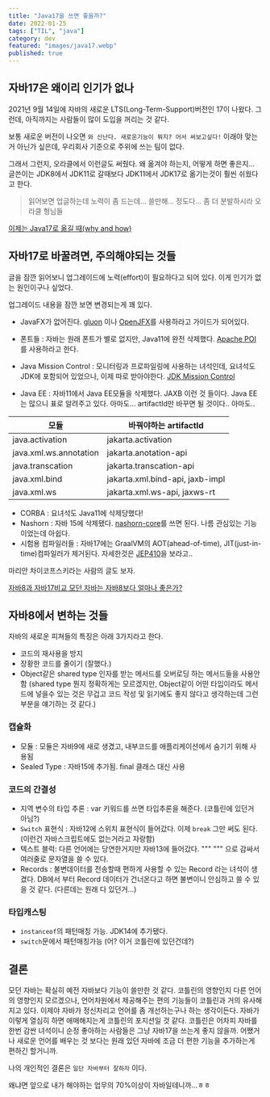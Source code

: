 ```yaml
---
title: "Java17을 쓰면 좋을까?"
date: 2022-01-25
tags: ["TIL", "java"]
category: dev
featured: "images/java17.webp"
published: true
---
```


## 자바17은 왜이리 인기가 없나

2021년 9월 14일에 자바의 새로운 LTS(Long-Term-Support)버전인 17이 나왔다.
그런데, 아직까지는 사람들이 많이 도입을 꺼리는 것 같다.

보통 새로운 버전이 나오면 `와 신난다. 새로운기능이 뭐지? 어서 써보고싶다!` 이래야 맞는거 아닌가 싶은데,
우리회사 기준으로 주위에 쓰는 팀이 없다.

그래서 그런지, 오라클에서 이런글도 써줬다. 왜 옮겨야 하는지, 어떻게 하면 좋은지...
글쓴이는 JDK8에서 JDK11로 갈때보다 JDK11에서 JDK17로 옮기는것이 훨씬 쉬웠다고 한다.

> 읽어보면 업글하는데 노력이 좀 드는데... 쓸만해... 정도다... 좀 더 분발하시라 오라클 형님들

[이제는 Java17로 옮길 때(why and how) ](https://blogs.oracle.com/javamagazine/post/its-time-to-move-your-applications-to-java-17-heres-why-and-heres-how)


## 자바17로 바꿀려면, 주의해야되는 것들

글을 잠깐 읽어보니 업그레이드에 노력(effort)이 필요하다고 되어 있다. 이게 인기가 없는 원인이구나 싶었다.

업그레이드 내용을 잠깐 보면 변경되는게 꽤 있다.

- JavaFX가 없어진다. [gluon](https://gluonhq.com/products/javafx/) 이나 [OpenJFX](https://mvnrepository.com/artifact/org.openjfx)를
사용하라고 가이드가 되어있다.

- 폰트들 : 자바는 원래 폰트가 별로 없지만, Java11에 완전 삭제했다. [Apache POI](https://poi.apache.org/)를 사용하라고 한다.

- Java Mission Control : 모니터링과 프로파일링에 사용하는 녀석인데, 요녀석도 JDK에 포함되어 있었으나, 이제 따로 받아야한다. [JDK Mission Control](https://www.oracle.com/java/technologies/javase/products-jmc8-downloads.html)

- Java EE : 자바11에서 Java EE모듈을 삭제했다. JAXB 이런 것 들이다. Java EE는 많으니 표로 알려주고 있다. 아마도... artifactId만 바꾸면 될 것이다.. 아마도..

| 모듈 | 바꿔야하는 artifactId |
| --- | --- |
| java.activation | jakarta.activation |
| java.xml.ws.annotation | jakarta.anotation-api |
| java.transcation | jakarta.transcation-api |
| java.xml.bind | jakarta.xml.bind-api, jaxb-impl |
| java.xml.ws | jakarta.xml.ws-api, jaxws-rt |

- CORBA : 요녀석도 Java11에 삭제당했다!
- Nashorn : 자바 15에 삭제됐다. [nashorn-core](https://mvnrepository.com/artifact/org.openjdk.nashorn/nashorn-core)를 쓰면 된다. 나름 관심있는 기능이었는데 아쉽다.
- 시험용 컴파일러들 : 자바17에는 GraalVM의 AOT(ahead-of-time), JIT(just-in-time)컴파일러가 제거된다. 자세한것은 [JEP410](https://openjdk.java.net/jeps/410)을 보라고..


마리안 차이코프스키라는 사람의 글도 보자.


[자바8과 자바17비교 모던 자바는 자바8보다 얼마나 좋은가?](https://marian-caikovski.medium.com/java-17-language-compared-to-java-8-how-modern-java-is-better-than-java-8-65a4e39c448e)


## 자바8에서 변하는 것들
자바의 새로운 피쳐들의 특징은 아래 3가지라고 한다.

- 코드의 재사용을 방지
- 장황한 코드를 줄이기 (잘했다.)
- Object같은 shared type 인자를 받는 메서드를 오버로딩 하는 메서드들을 사용안함 (shared type 뭔지 정확하게는 모르겠지만, Object같이 어떤 타입이라도 메서드에 넣을수 있는 것은 무겁고 코드 작성 및 읽기에도 좋지 않다고 생각하는데 그런 부분을 얘기하는 것 같다.)

### 캡슐화

- 모듈 : 모듈은 자바9에 새로 생겼고, 내부코드를 애플리케이션에서 숨기기 위해 사용됨
- Sealed Type : 자바15에 추가됨. final 클래스 대신 사용

### 코드의 간결성

- 지역 변수의 타입 추론 : var 키워드를 쓰면 타입추론을 해준다. (코틀린에 있던거 아님?)
- `Switch` 표현식 : 자바12에 스위치 표현식이 들어갔다. 이제 `break` 그만 써도 된다. (이런건 자바스크립트에도 없는거라고 자랑함)
- 텍스트 블럭: 다른 언어에는 당연한거지만 자바13에 들어갔다. """ """ 으로 감싸서 여러줄로 문자열을 쓸 수 있다.
- Records : 불변데이터를 전송할때 편하게 사용할 수 있는 Record 라는 녀석이 생겼다. DB에서 부터 Record 데이터가 건너온다고 하면 불변이니 안심하고 쓸 수 있을 것 같다. (다른데는 원래 다 있던거...)

### 타입캐스팅
- `instanceof`의 패턴매칭 가능. JDK14에 추가됐다.
- `switch`문에서 패턴매칭가능 (어? 이거 코틀린에 있던건데?)


## 결론

모던 자바는 확실히 예전 자바보다 기능이 쓸만한 것 같다. 코틀린의 영향인지 다른 언어의 영향인지 모르겠으나, 언어차원에서 제공해주는 편의 기능들이 코틀린과 거의 유사해지고 있다.
이제야 자바가 정신차리고 언어를 좀 개선하는구나 하는 생각이든다. 자바가 이렇게 열심히 하면 애매해지는게 코틀린의 포지션일 것 같다. 코틀린은 어차피 자바를 한번 감싼 녀석이니 순정 좋아하는 사람들은 그냥 자바17을 쓰는게 좋지 않을까. 어쨌거나 새로운 언어를 배우는 것 보다는 원래 있던 자바에 조금 더 편한 기능을 추가하는게 편하긴 할거니까.

나의 개인적인 결론은 `일단 자바부터 잘하자` 이다.

왜냐면 앞으로 내가 해야하는 업무의 70%이상이 자바일테니까...ㅎㅎ
